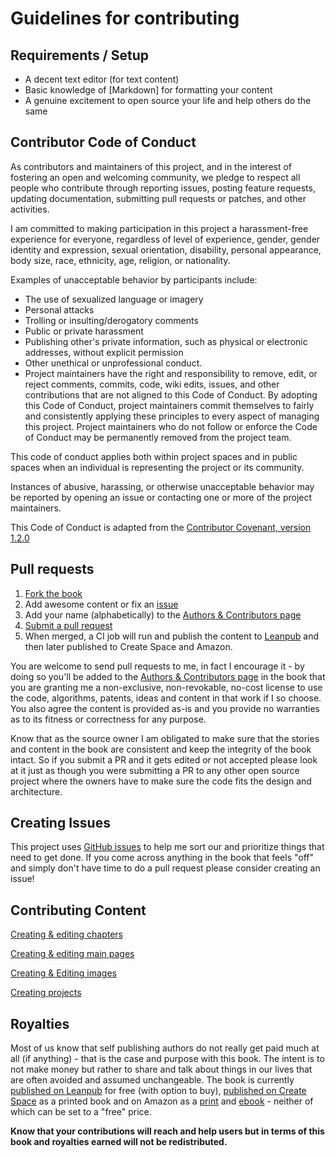 Guidelines for contributing
===========================


Requirements / Setup
--------------------
* A decent text editor (for text content) 
* Basic knowledge of [Markdown] for formatting your content
* A genuine excitement to open source your life and help others do the same


Contributor Code of Conduct
--------------------
As contributors and maintainers of this project, and in the interest of fostering an open and welcoming community, we pledge to respect all people who contribute through reporting issues, posting feature requests, updating documentation, submitting pull requests or patches, and other activities.

I am committed to making participation in this project a harassment-free experience for everyone, regardless of level of experience, gender, gender identity and expression, sexual orientation, disability, personal appearance, body size, race, ethnicity, age, religion, or nationality.

Examples of unacceptable behavior by participants include:

* The use of sexualized language or imagery
* Personal attacks
* Trolling or insulting/derogatory comments
* Public or private harassment
* Publishing other's private information, such as physical or electronic addresses, without explicit permission
* Other unethical or unprofessional conduct.
* Project maintainers have the right and responsibility to remove, edit, or reject comments, commits, code, wiki edits, issues, and other contributions that are not aligned to this Code of Conduct. By adopting this Code of Conduct, project maintainers commit themselves to fairly and consistently applying these principles to every aspect of managing this project. Project maintainers who do not follow or enforce the Code of Conduct may be permanently removed from the project team.

This code of conduct applies both within project spaces and in public spaces when an individual is representing the project or its community.

Instances of abusive, harassing, or otherwise unacceptable behavior may be reported by opening an issue or contacting one or more of the project maintainers.

This Code of Conduct is adapted from the [Contributor Covenant, version 1.2.0](http://contributor-covenant.org/version/1/2/0/)


Pull requests
--------------------
1. [Fork the book](https://help.github.com/articles/fork-a-repo)
2. Add awesome content or fix an [issue](https://github.com/nickfloyd/NerdLifeBalance/issues) 
3. Add your name (alphabetically) to the [Authors & Contributors page](https://github.com/nickfloyd/NerdLifeBalance/tree/master/manuscript/Contributors.txt) 
4. [Submit a pull request](https://github.com/nickfloyd/NerdLifeBalance/pulls) 
5. When merged, a CI job will run and publish the content to [Leanpub](https://leanpub.com/nerdlifebalance) and then later published to Create Space and Amazon.

You are welcome to send pull requests to me, in fact I encourage it - by doing so you'll be added to the [Authors & Contributors page](https://github.com/nickfloyd/NerdLifeBalance/tree/master/manuscript/Contributors.txt) in the book that you are granting me a non-exclusive, non-revokable, no-cost license to use the code, algorithms, patents, ideas and content in that work if I so choose. You also agree the content is provided as-is and you provide no warranties as to its fitness or correctness for any purpose.

Know that as the source owner I am obligated to make sure that the stories and content in the book are consistent and keep the integrity of the book intact. So if you submit a PR and it gets edited or not accepted please look at it just as though you were submitting a PR to any other open source project where the owners have to make sure the code fits the design and architecture.

Creating Issues
--------------------

This project uses [GitHub issues](https://github.com/nickfloyd/NerdLifeBalance/issues) to help me sort our and prioritize things that need to get done. If you come across anything in the book that feels "off" and simply don't have time to do a pull request please consider creating an issue!

Contributing Content
--------------------

[Creating & editing chapters](https://github.com/nickfloyd/NerdLifeBalance/wiki/Creating-%26-editing-chapters)

[Creating & editing main pages](https://github.com/nickfloyd/NerdLifeBalance/wiki/Creating-%26-editing-main-pages)

[Creating & Editing images](https://github.com/nickfloyd/NerdLifeBalance/wiki/Creating-%26-Editing-images)

[Creating projects](https://github.com/nickfloyd/NerdLifeBalance/wiki/Creating-projects)


Royalties
--------------------
Most of us know that self publishing authors do not really get paid much at all (if anything) - that is the case and purpose with this book.  The intent is to not make money but rather to share and talk about things in our lives that are often avoided and assumed unchangeable. The book is currently [published on Leanpub](https://leanpub.com/nerdlifebalance) for free (with option to buy), [published on Create Space](https://www.createspace.com/6059978) as a printed book and on Amazon as a [print](http://www.amazon.com/Nerd-Life-Balance-Open-Sourcing/dp/0997301716) and [ebook](https://www.amazon.com/Nerd-Life-Balance-Open-Sourcing-ebook/dp/B01BJN9ZXE) - neither of which can be set to a "free" price. 

**Know that your contributions will reach and help users but in terms of this book and royalties earned will not be redistributed.**

